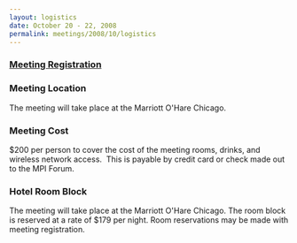 ```yaml
---
layout: logistics
date: October 20 - 22, 2008
permalink: meetings/2008/10/logistics
---
```


### [Meeting Registration](https://www.ornl.gov/ccsd_registrations/nccs_mpi_forums/)



### Meeting Location

The meeting will take place at the Marriott O'Hare Chicago.

### Meeting Cost

$200 per person to cover the cost of the meeting rooms, drinks, and wireless network access.  This is payable by credit card or check made out to the MPI Forum.

### Hotel Room Block

The meeting will take place at the Marriott O'Hare Chicago. The room block is reserved at a rate of $179 per night. Room reservations may be made with meeting registration.